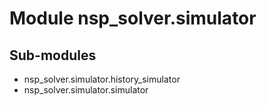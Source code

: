 Module nsp_solver.simulator
===========================

Sub-modules
-----------
* nsp_solver.simulator.history_simulator
* nsp_solver.simulator.simulator
